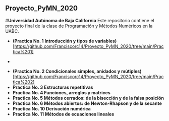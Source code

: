 ## Proyecto_PyMN_2020
#**Universidad Autónoma  de Baja California** 
Este repositorio contiene el proyecto final de la clase de Programación y Métodos Numéricos en la UABC. 
* **(Practica No. 1 Introducción y tipos de variables)**[https://github.com/Franciscorc14/Proyecto_PyMN_2020/tree/main/Practica%201]
-
* **(Practica No. 2 Condicionales simples, anidados y mútiples)**[https://github.com/Franciscorc14/Proyecto_PyMN_2020/tree/main/Practica%202]
* **Practica No. 3 Estructuras repetitivas**
* **Practica No. 4 Funciones, arreglos y matrices**
* **Practica No. 5 Métodos cerrados: de la bisección y de la falsa posición**
* **Practica No. 6 Métodos abiertos: de Newton-Rhapson y de la secante**
* **Practica No. 10 Derivación numérica**
* **Practica No. 11 Métodos de ecuaciones lineales**

